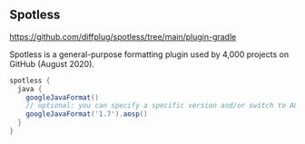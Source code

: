 

## Spotless

https://github.com/diffplug/spotless/tree/main/plugin-gradle

Spotless is a general-purpose formatting plugin used by 4,000 projects on GitHub (August 2020).

```groovy
spotless {
  java {
    googleJavaFormat()
    // optional: you can specify a specific version and/or switch to AOSP style
    googleJavaFormat('1.7').aosp()
  }
}
```



<!--stackedit_data:
eyJoaXN0b3J5IjpbLTE0MDg4ODU4MTAsLTczMTE5MzcyMywtMT
kyMzE0MjkwXX0=
-->